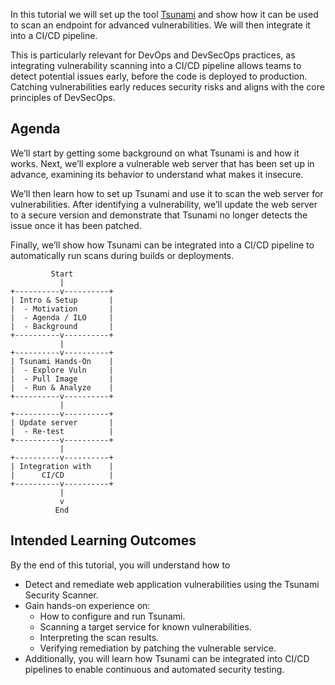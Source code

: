 In this tutorial we will set up the tool [Tsunami](https://github.com/google/tsunami-security-scanner) and show how it can be used to scan an endpoint for advanced vulnerabilities. We will then integrate it into a CI/CD pipeline.

This is particularly relevant for DevOps and DevSecOps practices, as integrating vulnerability scanning into a CI/CD pipeline allows teams to detect potential issues early, before the code is deployed to production. Catching vulnerabilities early reduces security risks and aligns with the core principles of DevSecOps.

## Agenda
We’ll start by getting some background on what Tsunami is and how it works. Next, we’ll explore a vulnerable web server that has been set up in advance, examining its behavior to understand what makes it insecure.

We’ll then learn how to set up Tsunami and use it to scan the web server for vulnerabilities. After identifying a vulnerability, we’ll update the web server to a secure version and demonstrate that Tsunami no longer detects the issue once it has been patched.

Finally, we’ll show how Tsunami can be integrated into a CI/CD pipeline to automatically run scans during builds or deployments.

```
         Start
           |
+----------v----------+ 
| Intro & Setup       |
|  - Motivation       |
|  - Agenda / ILO     |
|  - Background       |
+----------v----------+
           |
+----------v----------+
| Tsunami Hands-On    |
|  - Explore Vuln     |
|  - Pull Image       |
|  - Run & Analyze    |
+----------v----------+
           |
+----------v----------+
| Update server       |
|  - Re-test          |
+----------v----------+
           |
+----------v----------+
| Integration with    |
|      CI/CD          |
+----------v----------+
           |
           v
          End
```


## Intended Learning Outcomes
By the end of this tutorial, you will understand how to 
- Detect and remediate web application vulnerabilities using the Tsunami Security Scanner. 
- Gain hands-on experience on: 
    - How to configure and run Tsunami.
    - Scanning a target service for known vulnerabilities. 
    - Interpreting the scan results.
    - Verifying remediation by patching the vulnerable service. 
- Additionally, you will learn how Tsunami can be integrated into CI/CD pipelines to enable continuous and automated security testing.